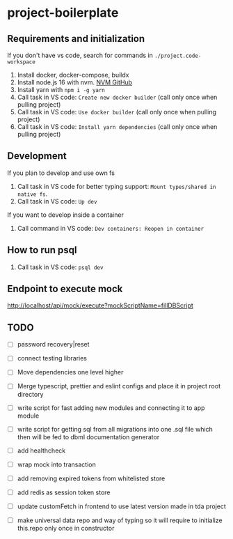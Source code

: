 # project-boilerplate

## Requirements and initialization

If you don't have vs code, search for commands in `./project.code-workspace`

1. Install docker, docker-compose, buildx
2. Install node.js 16 with nvm. [NVM GitHub](https://github.com/nvm-sh/nvm)
3. Install yarn with `npm i -g yarn`
4. Call task in VS code: `Create new docker builder` (call only once when pulling project)
5. Call task in VS code: `Use docker builder` (call only once when pulling project)
6. Call task in VS code: `Install yarn dependencies` (call only once when pulling project)

## Development

If you plan to develop and use own fs

1. Call task in VS code for better typing support: `Mount types/shared in native fs`.
2. Call task in VS code: `Up dev`

If you want to develop inside a container

1. Call command in VS code: `Dev containers: Reopen in container`

## How to run psql

1. Call task in VS code: `psql dev`

## Endpoint to execute mock

<http://localhost/api/mock/execute?mockScriptName=fillDBScript>

## TODO

- [ ] password recovery|reset

- [ ] connect testing libraries

- [ ] Move dependencies one level higher

- [ ] Merge typescript, prettier and eslint configs and place it in project root directory

- [ ] write script for fast adding new modules and connecting it to app module

- [ ] write script for getting sql from all migrations into one .sql file which then will be fed to dbml documentation generator

- [ ] add healthcheck

- [ ] wrap mock into transaction

- [ ] add removing expired tokens from whitelisted store

- [ ] add redis as session token store

- [ ] update customFetch in frontend to use latest version made in tda project

- [ ] make universal data repo and way of typing so it will require to initialize this.repo only once in constructor
